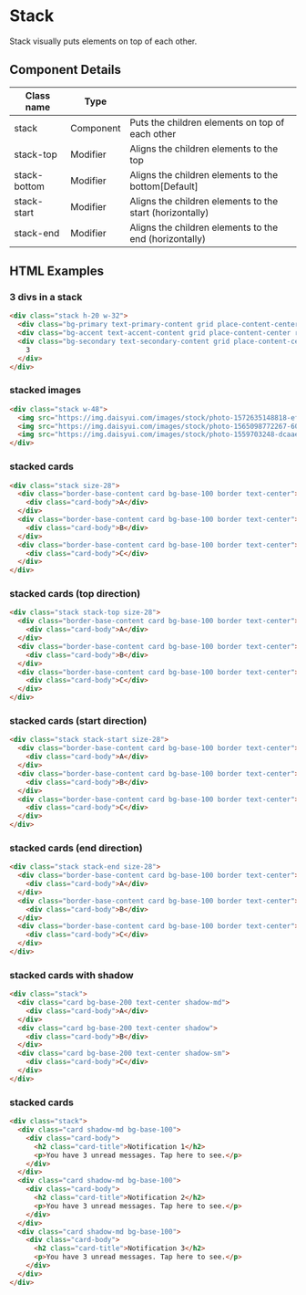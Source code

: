 # Stack

Stack visually puts elements on top of each other.

## Component Details

| Class name | Type |  |
| --- | --- | --- |
| stack | Component | Puts the children elements on top of each other |
| stack-top | Modifier | Aligns the children elements to the top |
| stack-bottom | Modifier | Aligns the children elements to the bottom[Default] |
| stack-start | Modifier | Aligns the children elements to the start (horizontally) |
| stack-end | Modifier | Aligns the children elements to the end (horizontally) |

## HTML Examples

### 3 divs in a stack

```html
<div class="stack h-20 w-32">
  <div class="bg-primary text-primary-content grid place-content-center rounded-box">1</div>
  <div class="bg-accent text-accent-content grid place-content-center rounded-box">2</div>
  <div class="bg-secondary text-secondary-content grid place-content-center rounded-box">
    3
  </div>
</div>
```

### stacked images

```html
<div class="stack w-48">
  <img src="https://img.daisyui.com/images/stock/photo-1572635148818-ef6fd45eb394.webp" class="rounded-box" />
  <img src="https://img.daisyui.com/images/stock/photo-1565098772267-60af42b81ef2.webp" class="rounded-box" />
  <img src="https://img.daisyui.com/images/stock/photo-1559703248-dcaaec9fab78.webp" class="rounded-box" />
</div>
```

### stacked cards

```html
<div class="stack size-28">
  <div class="border-base-content card bg-base-100 border text-center">
    <div class="card-body">A</div>
  </div>
  <div class="border-base-content card bg-base-100 border text-center">
    <div class="card-body">B</div>
  </div>
  <div class="border-base-content card bg-base-100 border text-center">
    <div class="card-body">C</div>
  </div>
</div>
```

### stacked cards (top direction)

```html
<div class="stack stack-top size-28">
  <div class="border-base-content card bg-base-100 border text-center">
    <div class="card-body">A</div>
  </div>
  <div class="border-base-content card bg-base-100 border text-center">
    <div class="card-body">B</div>
  </div>
  <div class="border-base-content card bg-base-100 border text-center">
    <div class="card-body">C</div>
  </div>
</div>
```

### stacked cards (start direction)

```html
<div class="stack stack-start size-28">
  <div class="border-base-content card bg-base-100 border text-center">
    <div class="card-body">A</div>
  </div>
  <div class="border-base-content card bg-base-100 border text-center">
    <div class="card-body">B</div>
  </div>
  <div class="border-base-content card bg-base-100 border text-center">
    <div class="card-body">C</div>
  </div>
</div>
```

### stacked cards (end direction)

```html
<div class="stack stack-end size-28">
  <div class="border-base-content card bg-base-100 border text-center">
    <div class="card-body">A</div>
  </div>
  <div class="border-base-content card bg-base-100 border text-center">
    <div class="card-body">B</div>
  </div>
  <div class="border-base-content card bg-base-100 border text-center">
    <div class="card-body">C</div>
  </div>
</div>
```

### stacked cards with shadow

```html
<div class="stack">
  <div class="card bg-base-200 text-center shadow-md">
    <div class="card-body">A</div>
  </div>
  <div class="card bg-base-200 text-center shadow">
    <div class="card-body">B</div>
  </div>
  <div class="card bg-base-200 text-center shadow-sm">
    <div class="card-body">C</div>
  </div>
</div>
```

### stacked cards

```html
<div class="stack">
  <div class="card shadow-md bg-base-100">
    <div class="card-body">
      <h2 class="card-title">Notification 1</h2>
      <p>You have 3 unread messages. Tap here to see.</p>
    </div>
  </div>
  <div class="card shadow-md bg-base-100">
    <div class="card-body">
      <h2 class="card-title">Notification 2</h2>
      <p>You have 3 unread messages. Tap here to see.</p>
    </div>
  </div>
  <div class="card shadow-md bg-base-100">
    <div class="card-body">
      <h2 class="card-title">Notification 3</h2>
      <p>You have 3 unread messages. Tap here to see.</p>
    </div>
  </div>
</div>
```


